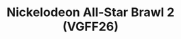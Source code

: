 ---
title: "Nickelodeon All-Star Brawl 2 (VGFF26)"
permalink: /events/vgff26/nasb2
game: "NASB2"
game_name: "Nickelodeon All-Star Brawl 2"
event: "Vortex Gallery x Frosty Faustings XVIII"
layout: vgff26/game
---